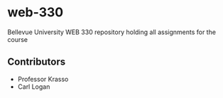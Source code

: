 # web-330
Bellevue University WEB 330 repository holding all assignments for the course

## Contributors
* Professor Krasso
* Carl Logan

